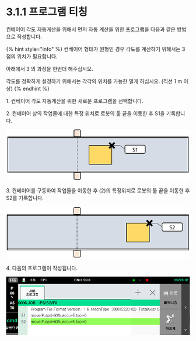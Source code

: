 # 3.1.1 프로그램 티칭

컨베이어 각도 자동게산을 위해서 먼저 자동 계산을 위한 프로그램을 다음과 같은 방법으로 작성합니다.

{% hint style="info" %}
컨베이어 형태가 원형인 경우 각도를 계산하기 위해서는 3 점의 위치가 필요합니다.

아래에서 3 의 과정을 한번더 해주십시오.

각도를 정확하게 설정하기 위해서는 각각의 위치를 가능한 멀게 하십시오. (직선 1 m 이상)
{% endhint %}

1\. 컨베이어 각도 자동계산을 위한 새로운 프로그램을 선택합니다.

2\. 컨베이어 상의 작업물에 대한 특정 위치로 로봇의 툴 끝을 이동한 후 S1을 기록합니다.

!['](../../.gitbook/assets/image22.png)

3\. 컨베이어를 구동하여 작업물을 이동한 후 (2)의 특정위치로 로봇의 툴 끝을 이동한 후 S2를 기록합니다.

![](../../.gitbook/assets/image23.png)

4\. 다음의 프로그램이 작성됩니다.

![](../../.gitbook/assets/image24.png)
